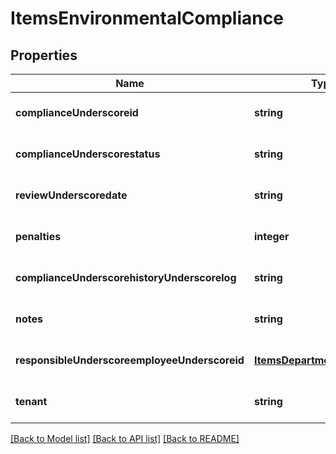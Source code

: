 # ItemsEnvironmentalCompliance

## Properties
Name | Type | Description | Notes
------------ | ------------- | ------------- | -------------
**complianceUnderscoreid** | **string** |  | [optional] [default to null]
**complianceUnderscorestatus** | **string** |  | [optional] [default to null]
**reviewUnderscoredate** | **string** |  | [optional] [default to null]
**penalties** | **integer** |  | [optional] [default to null]
**complianceUnderscorehistoryUnderscorelog** | **string** |  | [optional] [default to null]
**notes** | **string** |  | [optional] [default to null]
**responsibleUnderscoreemployeeUnderscoreid** | [**ItemsDepartmentManagerId**](ItemsDepartmentManagerId.md) |  | [optional] [default to null]
**tenant** | **string** |  | [optional] [default to null]

[[Back to Model list]](../README.md#documentation-for-models) [[Back to API list]](../README.md#documentation-for-api-endpoints) [[Back to README]](../README.md)


